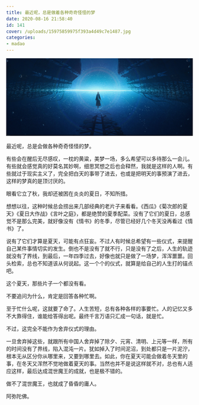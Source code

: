 ```yaml
---
title: 最近呢，总是做着各种奇奇怪怪的梦
date: 2020-08-16 21:58:40
id: 141
cover: /uploads/15975859975f393a4d49c7e1487.jpg
categories:
- madao
---
```


![kai](/uploads/15975859975f393a4d49c7e1487.jpg)

最近呢，总是会做各种奇奇怪怪的梦。

有些会在醒后无尽感叹，一枕的黄粱，美梦一场，多么希望可以多待那么一会儿。有些就会感觉真的好莫名其妙啊，细思冥想之后也会释然，我就是这样的人啊。有些就过于现实主义了，完全把白天的事带了进去，也或是把明天的事预演了进去，这样的梦真的是顶讨厌的。

眼看它立了秋，我却还被困在炎炎的夏日，不知所措。

想想以往，这种时候总会捞出来几部经典的老片子来看看。《西瓜》《菊次郎的夏天》《夏日大作战》《言叶之庭》，都是绝赞的夏季配菜。没有了它们的夏日，总感觉不是那么完美，就好像没有《情书》的冬季，尽管已经好几个冬天没再看过《情书》了。

说有了它们才算是夏天，可能有点狂妄。不过人有时候总希望有一些仪式，来提醒自己某件事情切实的发生。倒也不是没有了就不行，只是没有了之后，人生的轨迹就没有了界线，到最后，一年四季过去，好像也就只是做了一场梦，浑浑噩噩。回头检索，总也不知道该从何说起。这一个个的仪式，就算是给自己的人生打的锚点吧。

这个夏天，那些片子一个都没有看。

不要追问为什么，肯定是回答各种忙啊。

至于忙什么呢，这就要了命了。人生苦短，总有各种各样的事要忙。人的记忆又多不大靠得住，谁能给答得出呢。最终千言万语只汇成一句话，就是忙。

不过，这完全不能作为舍弃仪式的理由。

一旦舍弃掉这些，就跟所有中国人舍弃掉了除夕、元宵、清明、上元等一样，所有的时间没有了界线，陷入混沌一片。犹如掉入了时间泥沼，到处都只是一片泥泞，根本无从区分你从哪里来，又要到哪里去。如此，你在夏天可能会做着冬天里的事，在冬天又浑然不觉地做着夏天的事。当然也并不是说这样就不对，总也有人适应这样，最后达成混世魔王的成就，也是极不错的。

做不了混世魔王，也就成了昏昏的庸人。

阿弥陀佛。
